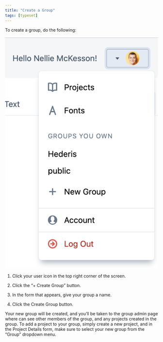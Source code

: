 ```yaml
---
title: "Create a Group"
tags: [typeset]
---
```

 
<html><body><section data-type="chapter" class="hsecchapter" data-hederis-type="hsecchapter" id="create-group" data-pi-attrs="id: create-group; data-tags: typeset;" role="doc-chapter" data-tags="typeset" data-author-name=" " data-book-title=" " title="Create a Group"><p class="hblkp" data-hederis-type="hblkp" id="pkqLpKU9t">To create a group, do the following:</p><img data-hederis-type="hblkimg" class="hblkimg" id="pJvRqsy8b" src="/images/creategroup.png" data-img-src="/images/creategroup.png"/><ol class="hwprnumlist" data-hederis-type="hwprnumlist" id="psxJaNqxr"><li class="hblkoli" data-hederis-type="hblkoli" id="likD5sOSq5"><p class="hblkoli" data-hederis-type="hblklip" id="puAPKwtky">Click your user icon in the top right corner of the screen.</p></li><li class="hblkoli" data-hederis-type="hblkoli" id="liSYah7R1A"><p class="hblkoli" data-hederis-type="hblklip" id="pGdKkvaNy">Click the &#8220;+ Create Group&#8221; button.</p></li><li class="hblkoli" data-hederis-type="hblkoli" id="liLRZ3lVCv"><p class="hblkoli" data-hederis-type="hblklip" id="pP9TPVrHI">In the form that appears, give your group a name.</p></li><li class="hblkoli" data-hederis-type="hblkoli" id="liaw6jP2sC"><p class="hblkoli" data-hederis-type="hblklip" id="pD3Jetpow">Click the Create Group button.</p></li></ol><p class="hblkp" data-hederis-type="hblkp" id="powHVUf9m">Your new group will be created, and you&#8217;ll be taken to the group admin page where can see other members of the group, and any projects created in the group. To add a project to your group, simply create a new project, and in the Project Details form, make sure to select your new group from the &#8220;Group&#8221; dropdown menu. </p><p class="hblkp" data-hederis-type="hblkp" id="pH6seb3Ln"><a href="{% link _docs/file:///Users/nellie/git/hederis/docs/_word/intro-groups.md %}" class="hspana" data-hederis-type="hspana" id="p7eafxNwi"/></p></section></body></html>

